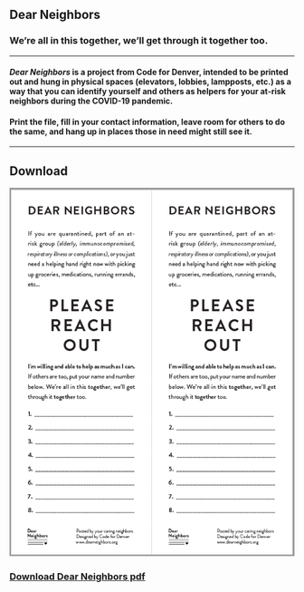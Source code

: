 ## Dear Neighbors

### We’re all in this together, we’ll get through it together too.

---

#### *Dear Neighbors* is a project from Code for Denver, intended to be printed out and hung in physical spaces (elevators, lobbies, lampposts, etc.) as a way that you can identify yourself and others as helpers for your at-risk neighbors during the COVID-19 pandemic. 

#### Print the file, fill in your contact information, leave room for others to do the same, and hang up in places those in need might still see it. 

---

## Download

<a href="https://github.com/codefordenver/dearneighbors/raw/master/Dear%20Neighbors.pdf"><img src="https://raw.githubusercontent.com/codefordenver/dearneighbors/master/Dear%20Neighbors%20Screenshot.PNG" alt="Dear Neighbors Screenshot" id="download-dear-neighbors-pdf-png"/></a>

### [Download Dear Neighbors pdf](https://github.com/codefordenver/dearneighbors/raw/master/Dear%20Neighbors.pdf "Dear Neighbors PDF")
